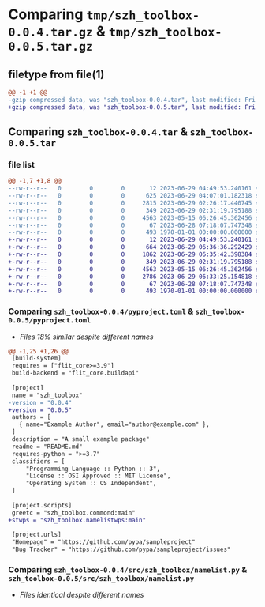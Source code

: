 # Comparing `tmp/szh_toolbox-0.0.4.tar.gz` & `tmp/szh_toolbox-0.0.5.tar.gz`

## filetype from file(1)

```diff
@@ -1 +1 @@
-gzip compressed data, was "szh_toolbox-0.0.4.tar", last modified: Fri Jan  1 00:00:00 2016, max compression
+gzip compressed data, was "szh_toolbox-0.0.5.tar", last modified: Fri Jan  1 00:00:00 2016, max compression
```

## Comparing `szh_toolbox-0.0.4.tar` & `szh_toolbox-0.0.5.tar`

### file list

```diff
@@ -1,7 +1,8 @@
--rw-r--r--   0        0        0       12 2023-06-29 04:49:53.240161 szh_toolbox-0.0.4/README.md
--rw-r--r--   0        0        0      625 2023-06-29 04:07:01.182318 szh_toolbox-0.0.4/pyproject.toml
--rw-r--r--   0        0        0     2815 2023-06-29 02:26:17.440745 szh_toolbox-0.0.4/src/szh_toolbox/__init__.py
--rw-r--r--   0        0        0      349 2023-06-29 02:31:19.795188 szh_toolbox-0.0.4/src/szh_toolbox/commond.py
--rw-r--r--   0        0        0     4563 2023-05-15 06:26:45.362456 szh_toolbox-0.0.4/src/szh_toolbox/namelist.py
--rw-r--r--   0        0        0       67 2023-06-28 07:18:07.747348 szh_toolbox-0.0.4/src/szh_toolbox/test.py
--rw-r--r--   0        0        0      493 1970-01-01 00:00:00.000000 szh_toolbox-0.0.4/PKG-INFO
+-rw-r--r--   0        0        0       12 2023-06-29 04:49:53.240161 szh_toolbox-0.0.5/README.md
+-rw-r--r--   0        0        0      664 2023-06-29 06:36:36.292429 szh_toolbox-0.0.5/pyproject.toml
+-rw-r--r--   0        0        0     1862 2023-06-29 06:35:42.398384 szh_toolbox-0.0.5/src/szh_toolbox/__init__.py
+-rw-r--r--   0        0        0      349 2023-06-29 02:31:19.795188 szh_toolbox-0.0.5/src/szh_toolbox/commond.py
+-rw-r--r--   0        0        0     4563 2023-05-15 06:26:45.362456 szh_toolbox-0.0.5/src/szh_toolbox/namelist.py
+-rw-r--r--   0        0        0     2786 2023-06-29 06:33:25.154818 szh_toolbox-0.0.5/src/szh_toolbox/namelistwps.py
+-rw-r--r--   0        0        0       67 2023-06-28 07:18:07.747348 szh_toolbox-0.0.5/src/szh_toolbox/test.py
+-rw-r--r--   0        0        0      493 1970-01-01 00:00:00.000000 szh_toolbox-0.0.5/PKG-INFO
```

### Comparing `szh_toolbox-0.0.4/pyproject.toml` & `szh_toolbox-0.0.5/pyproject.toml`

 * *Files 18% similar despite different names*

```diff
@@ -1,25 +1,26 @@
 [build-system]
 requires = ["flit_core>=3.9"]
 build-backend = "flit_core.buildapi"
 
 [project]
 name = "szh_toolbox"
-version = "0.0.4"
+version = "0.0.5"
 authors = [
   { name="Example Author", email="author@example.com" },
 ]
 description = "A small example package"
 readme = "README.md"
 requires-python = ">=3.7"
 classifiers = [
     "Programming Language :: Python :: 3",
     "License :: OSI Approved :: MIT License",
     "Operating System :: OS Independent",
 ]
 
 [project.scripts]
 greetc = "szh_toolbox.commond:main"
+stwps = "szh_toolbox.namelistwps:main"
 
 [project.urls]
 "Homepage" = "https://github.com/pypa/sampleproject"
 "Bug Tracker" = "https://github.com/pypa/sampleproject/issues"
```

### Comparing `szh_toolbox-0.0.4/src/szh_toolbox/namelist.py` & `szh_toolbox-0.0.5/src/szh_toolbox/namelist.py`

 * *Files identical despite different names*

